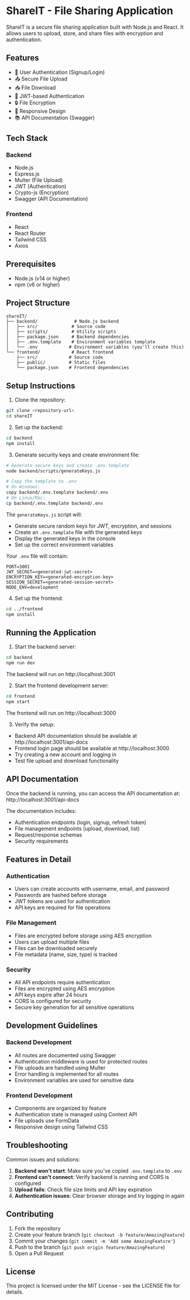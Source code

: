 # ShareIT - File Sharing Application

ShareIT is a secure file sharing application built with Node.js and React. It allows users to upload, store, and share files with encryption and authentication.

## Features

- 🔐 User Authentication (Signup/Login)
- 📤 Secure File Upload
- 📥 File Download
- 🔑 JWT-based Authentication
- 🔒 File Encryption
- 📱 Responsive Design
- 📚 API Documentation (Swagger)

## Tech Stack

### Backend
- Node.js
- Express.js
- Multer (File Upload)
- JWT (Authentication)
- Crypto-js (Encryption)
- Swagger (API Documentation)

### Frontend
- React
- React Router
- Tailwind CSS
- Axios

## Prerequisites

- Node.js (v14 or higher)
- npm (v6 or higher)

## Project Structure

```
shareIT/
├── backend/              # Node.js backend
│   ├── src/             # Source code
│   ├── scripts/         # Utility scripts
│   ├── package.json     # Backend dependencies
│   ├── .env.template    # Environment variables template
│   └── .env            # Environment variables (you'll create this)
└── frontend/            # React frontend
    ├── src/            # Source code
    ├── public/         # Static files
    └── package.json    # Frontend dependencies
```

## Setup Instructions

1. Clone the repository:
```bash
git clone <repository-url>
cd shareIT
```

2. Set up the backend:
```bash
cd backend
npm install
```

3. Generate security keys and create environment file:
```bash
# Generate secure keys and create .env.template
node backend/scripts/generateKeys.js

# Copy the template to .env
# On Windows:
copy backend/.env.template backend/.env
# On Linux/Mac:
cp backend/.env.template backend/.env
```

The `generateKeys.js` script will:
- Generate secure random keys for JWT, encryption, and sessions
- Create an `.env.template` file with the generated keys
- Display the generated keys in the console
- Set up the correct environment variables

Your `.env` file will contain:
```env
PORT=3001
JWT_SECRET=<generated-jwt-secret>
ENCRYPTION_KEY=<generated-encryption-key>
SESSION_SECRET=<generated-session-secret>
NODE_ENV=development
```

4. Set up the frontend:
```bash
cd ../frontend
npm install
```

## Running the Application

1. Start the backend server:
```bash
cd backend
npm run dev
```
The backend will run on http://localhost:3001

2. Start the frontend development server:
```bash
cd frontend
npm start
```
The frontend will run on http://localhost:3000

3. Verify the setup:
- Backend API documentation should be available at http://localhost:3001/api-docs
- Frontend login page should be available at http://localhost:3000
- Try creating a new account and logging in
- Test file upload and download functionality

## API Documentation

Once the backend is running, you can access the API documentation at:
http://localhost:3001/api-docs

The documentation includes:
- Authentication endpoints (login, signup, refresh token)
- File management endpoints (upload, download, list)
- Request/response schemas
- Security requirements

## Features in Detail

### Authentication
- Users can create accounts with username, email, and password
- Passwords are hashed before storage
- JWT tokens are used for authentication
- API keys are required for file operations

### File Management
- Files are encrypted before storage using AES encryption
- Users can upload multiple files
- Files can be downloaded securely
- File metadata (name, size, type) is tracked

### Security
- All API endpoints require authentication
- Files are encrypted using AES encryption
- API keys expire after 24 hours
- CORS is configured for security
- Secure key generation for all sensitive operations

## Development Guidelines

### Backend Development
- All routes are documented using Swagger
- Authentication middleware is used for protected routes
- File uploads are handled using Multer
- Error handling is implemented for all routes
- Environment variables are used for sensitive data

### Frontend Development
- Components are organized by feature
- Authentication state is managed using Context API
- File uploads use FormData
- Responsive design using Tailwind CSS

## Troubleshooting

Common issues and solutions:
1. **Backend won't start**: Make sure you've copied `.env.template` to `.env`
2. **Frontend can't connect**: Verify backend is running and CORS is configured
3. **Upload fails**: Check file size limits and API key expiration
4. **Authentication issues**: Clear browser storage and try logging in again

## Contributing

1. Fork the repository
2. Create your feature branch (`git checkout -b feature/AmazingFeature`)
3. Commit your changes (`git commit -m 'Add some AmazingFeature'`)
4. Push to the branch (`git push origin feature/AmazingFeature`)
5. Open a Pull Request

## License

This project is licensed under the MIT License - see the LICENSE file for details. 